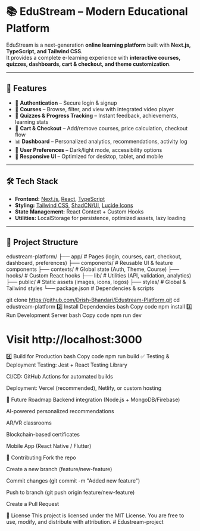 # 📚 EduStream – Modern Educational Platform  

EduStream is a next-generation **online learning platform** built with **Next.js, TypeScript, and Tailwind CSS**.  
It provides a complete e-learning experience with **interactive courses, quizzes, dashboards, cart & checkout, and theme customization**.  

---

## 🚀 Features  

- 🔐 **Authentication** – Secure login & signup  
- 🎥 **Courses** – Browse, filter, and view with integrated video player  
- 📝 **Quizzes & Progress Tracking** – Instant feedback, achievements, learning stats  
- 🛒 **Cart & Checkout** – Add/remove courses, price calculation, checkout flow  
- 📊 **Dashboard** – Personalized analytics, recommendations, activity log  
- 🎨 **User Preferences** – Dark/light mode, accessibility options  
- 📱 **Responsive UI** – Optimized for desktop, tablet, and mobile  

---

## 🛠️ Tech Stack  

- **Frontend:** [Next.js](https://nextjs.org/), [React](https://react.dev/), [TypeScript](https://www.typescriptlang.org/)  
- **Styling:** [Tailwind CSS](https://tailwindcss.com/), [ShadCN/UI](https://ui.shadcn.com/), [Lucide Icons](https://lucide.dev/)  
- **State Management:** React Context + Custom Hooks  
- **Utilities:** LocalStorage for persistence, optimized assets, lazy loading  

---

## 📂 Project Structure  

edustream-platform/
├── app/ # Pages (login, courses, cart, checkout, dashboard, preferences)
├── components/ # Reusable UI & feature components
├── contexts/ # Global state (Auth, Theme, Course)
├── hooks/ # Custom React hooks
├── lib/ # Utilities (API, validation, analytics)
├── public/ # Static assets (images, icons, logos)
├── styles/ # Global & Tailwind styles
└── package.json # Dependencies & scripts

git clone https://github.com/Drish-Bhandari/Edustream-Platform.git
cd edustream-platform
2️⃣ Install Dependencies
bash
Copy code
npm install
3️⃣ Run Development Server
bash
Copy code
npm run dev
# Visit http://localhost:3000
4️⃣ Build for Production
bash
Copy code
npm run build
✅ Testing & Deployment
Testing: Jest + React Testing Library

CI/CD: GitHub Actions for automated builds

Deployment: Vercel (recommended), Netlify, or custom hosting

🔮 Future Roadmap
Backend integration (Node.js + MongoDB/Firebase)

AI-powered personalized recommendations

AR/VR classrooms

Blockchain-based certificates

Mobile App (React Native / Flutter)

🙌 Contributing
Fork the repo

Create a new branch (feature/new-feature)

Commit changes (git commit -m "Added new feature")

Push to branch (git push origin feature/new-feature)

Create a Pull Request

📜 License
This project is licensed under the MIT License.
You are free to use, modify, and distribute with attribution.
#   E d u s t r e a m - p r o j e c t  
 